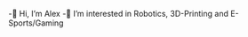 -👋 Hi, I’m Alex
-👀 I’m interested in Robotics, 3D-Printing and E-Sports/Gaming

<!---
MAHuschka/MAHuschka is a ✨ special ✨ repository because its `README.md` (this file) appears on your GitHub profile.
You can click the Preview link to take a look at your changes.
--->

